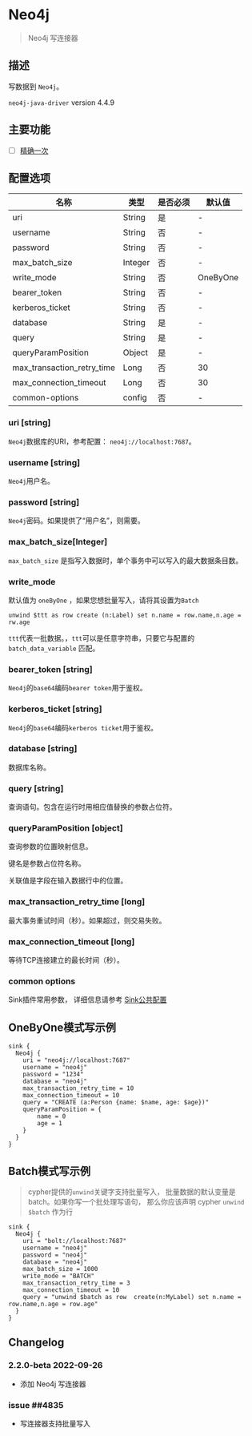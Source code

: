 # Neo4j

> Neo4j 写连接器

## 描述

写数据到 `Neo4j`。

`neo4j-java-driver` version 4.4.9

## 主要功能

- [ ] [精确一次](../../concept/connector-v2-features.md)

## 配置选项

| 名称                         | 类型      | 是否必须 | 默认值      |
|----------------------------|---------|------|----------|
| uri                        | String  | 是    | -        |
| username                   | String  | 否    | -        |
| password                   | String  | 否   | -        |
| max_batch_size             | Integer | 否   | -        |
| write_mode                 | String  | 否   | OneByOne |
| bearer_token               | String  | 否   | -        |
| kerberos_ticket            | String  | 否   | -        |
| database                   | String  | 是    | -        |
| query                      | String  | 是    | -        |
| queryParamPosition         | Object  | 是    | -        |
| max_transaction_retry_time | Long    | 否   | 30       |
| max_connection_timeout     | Long    | 否   | 30       |
| common-options             | config  | 否   | -        |

### uri [string]

`Neo4j`数据库的URI，参考配置： `neo4j://localhost:7687`。

### username [string]

`Neo4j`用户名。

### password [string]

`Neo4j`密码。如果提供了“用户名”，则需要。

### max_batch_size[Integer]

`max_batch_size` 是指写入数据时，单个事务中可以写入的最大数据条目数。

### write_mode

默认值为 `oneByOne` ，如果您想批量写入，请将其设置为`Batch`

```cypher
unwind $ttt as row create (n:Label) set n.name = row.name,n.age = rw.age
```

`ttt`代表一批数据。，`ttt`可以是任意字符串，只要它与配置的`batch_data_variable` 匹配。

### bearer_token [string]

`Neo4j`的`base64`编码`bearer token`用于鉴权。

### kerberos_ticket [string]

`Neo4j`的`base64`编码`kerberos ticket`用于鉴权。

### database [string]

数据库名称。

### query [string]

查询语句。包含在运行时用相应值替换的参数占位符。

### queryParamPosition [object]

查询参数的位置映射信息。

键名是参数占位符名称。

关联值是字段在输入数据行中的位置。

### max_transaction_retry_time [long]

最大事务重试时间（秒）。如果超过，则交易失败。

### max_connection_timeout [long]

等待TCP连接建立的最长时间（秒）。

### common options

Sink插件常用参数， 详细信息请参考 [Sink公共配置](../sink-common-options.md)

## OneByOne模式写示例

```
sink {
  Neo4j {
    uri = "neo4j://localhost:7687"
    username = "neo4j"
    password = "1234"
    database = "neo4j"
    max_transaction_retry_time = 10
    max_connection_timeout = 10
    query = "CREATE (a:Person {name: $name, age: $age})"
    queryParamPosition = {
        name = 0
        age = 1
    }
  }
}
```

## Batch模式写示例
> cypher提供的`unwind`关键字支持批量写入，
> 批量数据的默认变量是batch。如果你写一个批处理写语句， 
> 那么你应该声明 cypher `unwind $batch` 作为行
```
sink {
  Neo4j {
    uri = "bolt://localhost:7687"
    username = "neo4j"
    password = "neo4j"
    database = "neo4j"
    max_batch_size = 1000
    write_mode = "BATCH"
    max_transaction_retry_time = 3
    max_connection_timeout = 10
    query = "unwind $batch as row  create(n:MyLabel) set n.name = row.name,n.age = row.age"
  }
}
```

## Changelog

### 2.2.0-beta 2022-09-26

- 添加 Neo4j 写连接器

### issue ##4835

- 写连接器支持批量写入

